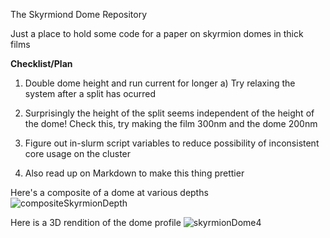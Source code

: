The Skyrmiond Dome Repository

Just a place to hold some code for a paper on skyrmion domes in thick films

**********Checklist/Plan**********

1)  Double dome height and run current for longer
    a)  Try relaxing the system after a split has ocurred
    
2)  Surprisingly the height of the split seems independent of the height of the dome! Check this, try making the film 300nm and the dome 200nm

3)  Figure out in-slurm script variables to reduce possibility of inconsistent core usage on the cluster
4)  Also read up on Markdown to make this thing prettier

Here's a composite of a dome at various depths
![compositeSkyrmionDepth](https://user-images.githubusercontent.com/74024926/151843302-36616cc4-1cac-46bd-99ac-640567006241.png)

Here is a 3D rendition of the dome profile
![skyrmionDome4](https://user-images.githubusercontent.com/74024926/151843738-cbc5f439-74a9-4815-a828-59b986dfe383.png)
